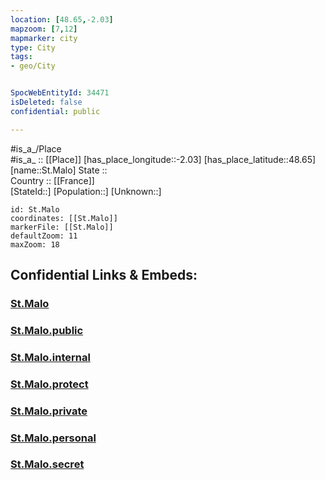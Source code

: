 ```yaml
---
location: [48.65,-2.03] 
mapzoom: [7,12] 
mapmarker: city 
type: City
tags:
- geo/City


SpocWebEntityId: 34471
isDeleted: false
confidential: public

---
```

#is_a_/Place  
#is_a_ :: [[Place]] 
[has_place_longitude::-2.03] 
[has_place_latitude::48.65] 
[name::St.Malo] 
State ::  
Country :: [[France]]  
[StateId::] 
[Population::] 
[Unknown::] 


```leaflet
id: St.Malo
coordinates: [[St.Malo]] 
markerFile: [[St.Malo]] 
defaultZoom: 11 
maxZoom: 18
```


## Confidential Links & Embeds: 

### [St.Malo](/_Standards/Earth/Continent/Europe/Europe~West/France/regions~France/Normandie/St.Malo.md) 

### [St.Malo.public](/_public/Earth/Continent/Europe/Europe~West/France/regions~France/Normandie/St.Malo.public.md) 

### [St.Malo.internal](/_internal/Earth/Continent/Europe/Europe~West/France/regions~France/Normandie/St.Malo.internal.md) 

### [St.Malo.protect](/_protect/Earth/Continent/Europe/Europe~West/France/regions~France/Normandie/St.Malo.protect.md) 

### [St.Malo.private](/_private/Earth/Continent/Europe/Europe~West/France/regions~France/Normandie/St.Malo.private.md) 

### [St.Malo.personal](/_personal/Earth/Continent/Europe/Europe~West/France/regions~France/Normandie/St.Malo.personal.md) 

### [St.Malo.secret](/_secret/Earth/Continent/Europe/Europe~West/France/regions~France/Normandie/St.Malo.secret.md)

